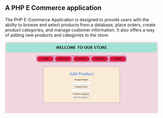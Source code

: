 ## A PHP E Commerce application

The PHP E-Commerce Application is designed to provide users with the ability to browse and select products from a database, place orders, create product categories, and manage customer information. It also offers a way of adding new products and categories to the store. 

![Website Screenshot](website.png)
